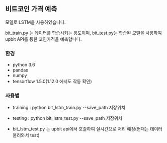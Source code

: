 ## 비트코인 가격 예측

모델로 LSTM을 사용하였습니다.

bit_train.py 는 데이터를 학습시키는 용도이며, bit_test.py는 학습된 모델을 사용하여 upbit API를 통한 코인가격을 예측합니다.


### 환경
- python 3.6
- pandas 
- numpy
- tensorflow 1.5.0(1.12.0 에서도 작동 확인)


### 사용법
- training : 
python bit_lstm_train.py --save_path 저장위치
- testing :
python bit_lstm_test.py --save_path 저장위치

- bit_lstm_test.py 는 upbit api에서 호출하여 실시간으로 처리 예정(현재는 데이터 불러와서 test)
